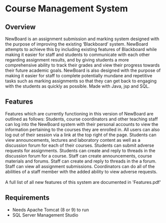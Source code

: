 # Course Management System #

## Overview ##
NewBoard is an assignment submission and marking system designed with the purpose of improving the existing ‘Blackboard’ system. 
NewBoard attempts to achieve this by including existing features of Blackboard while making it easier for staff and students to 
communicate with each other regarding assignment results, and by giving students a more comprehensive ability to track their grades 
and view their progress towards their future academic goals. NewBoard is also designed with the purpose of making it easier for 
staff to complete potentially mundane and repetitive tasks such as marking assignments so that they can get back to engaging with 
the students as quickly as possible. Made with Java, jsp and SQL.


## Features ##
Features which are currently functioning in this version of NewBoard are outlined as follows: Students, course coordinators and other 
teaching staff can log into the NewBoard system with their personal accounts to view the information pertaining to the courses they 
are enrolled in. All users can also log out of their session via a link at the top right of the page. Students can view announcements, 
lectures and laboratory content as well as a discussion forum for each of their courses. Students can submit adverse requests for 
assignments. Students can create and reply to threads in the discussion forum for a course. Staff can create announcements, course 
materials and forums. Staff can create and reply to threads in the a forum. Staff can view all assignment submissions. Coordinators 
can do all of the abilities of a staff member with the added ability to view adverse requests.\
\
A full list of all new features of this system are documented in 'Features.pdf'

## Requirements ## 
* Needs Apache Tomcat (8 or 9) to run
* SQL Server Management Studio


